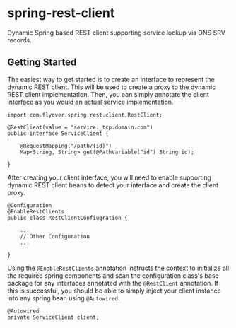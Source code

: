# spring-rest-client
Dynamic Spring based REST client supporting service lookup via DNS SRV records.

## Getting Started
The easiest way to get started is to create an interface to represent the dynamic REST client. This will be used to create a proxy to the dynamic REST client implementation. Then, you can simply annotate the client interface as you would an actual service implementation.

    import com.flyover.spring.rest.client.RestClient;
    
	@RestClient(value = "service._tcp.domain.com")
	public interface ServiceClient {
	    
	    @RequestMapping("/path/{id}")
    	Map<String, String> get(@PathVariable("id") String id);
	
	}

After creating your client interface, you will need to enable supporting dynamic REST client beans to detect your interface and create the client proxy.

    @Configuration
    @EnableRestClients
    public class RestClientConfiugration {
        
        ...
        // Other Configuration
        ...
        
    }
    
Using the `@EnableRestClients` annotation instructs the context to initialize all the required spring components and scan the configuration class's base package for any interfaces annotated with the `@RestClient` annotation. If this is successful, you should be able to simply inject your client instance into any spring bean using `@Autowired`.

    @Autowired
    private ServiceClient client;
    
